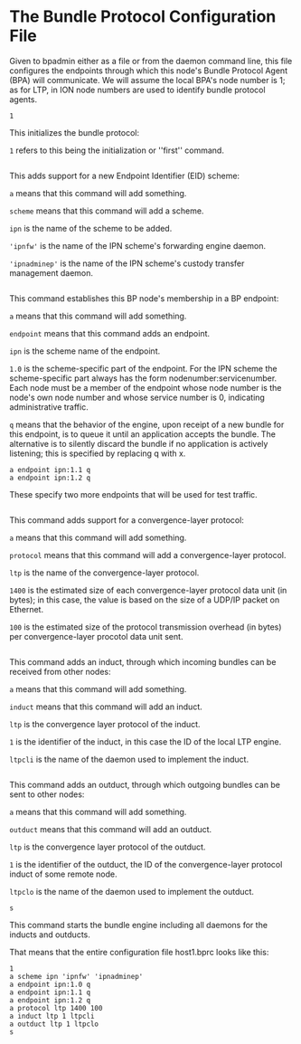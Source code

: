 # The Bundle Protocol Configuration File

Given to bpadmin either as a file or from the daemon command line, this file configures the endpoints through which this node's Bundle Protocol Agent (BPA) will communicate. We will assume the local BPA's node number is 1; as for LTP, in ION node numbers are used to identify bundle protocol agents.

````1````

This initializes the bundle protocol:

`1` refers to this being the initialization or ''first'' command.

````a scheme ipn 'ipnfw' 'ipnadminep'
````

This adds support for a new Endpoint Identifier (EID) scheme:

`a` means that this command will add something.

`scheme` means that this command will add a scheme.

`ipn` is the name of the scheme to be added.

`'ipnfw'` is the name of the IPN scheme's forwarding engine daemon.

`'ipnadminep'` is the name of the IPN scheme's custody transfer management daemon.


````a endpoint ipn:1.0 q
````

This command establishes this BP node's membership in a BP endpoint:

`a` means that this command will add something.

`endpoint` means that this command adds an endpoint.

`ipn` is the scheme name of the endpoint.

`1.0` is the scheme-specific part of the endpoint. For the IPN scheme the scheme-specific part always has the form nodenumber:servicenumber. Each node must be a member of the endpoint whose node number is the node's own node number and whose service number is 0, indicating administrative traffic.

`q` means that the behavior of the engine, upon receipt of a new bundle for this endpoint, is to queue it until an application accepts the bundle. The alternative is to silently discard the bundle if no application is actively listening; this is specified by replacing q with x.


````
a endpoint ipn:1.1 q
a endpoint ipn:1.2 q
````

These specify two more endpoints that will be used for test traffic.

````a protocol ltp 1400 100
````

This command adds support for a convergence-layer protocol:

`a` means that this command will add something.

`protocol` means that this command will add a convergence-layer protocol.

`ltp` is the name of the convergence-layer protocol.

`1400` is the estimated size of each convergence-layer protocol data unit (in bytes); in this case, the value is based on the size of a UDP/IP packet on Ethernet.

`100` is the estimated size of the protocol transmission overhead (in bytes) per convergence-layer procotol data unit sent.


````a induct ltp 1 ltpcli
````

This command adds an induct, through which incoming bundles can be received from other nodes:

`a` means that this command will add something.

`induct` means that this command will add an induct.

`ltp` is the convergence layer protocol of the induct.

`1` is the identifier of the induct, in this case the ID of the local LTP engine.

`ltpcli` is the name of the daemon used to implement the induct.


````a outduct ltp 1 ltpclo
````

This command adds an outduct, through which outgoing bundles can be sent to other nodes:

`a` means that this command will add something.

`outduct` means that this command will add an outduct.

`ltp` is the convergence layer protocol of the outduct.

`1` is the identifier of the outduct, the ID of the convergence-layer protocol induct of some remote node. 

`ltpclo` is the name of the daemon used to implement the outduct.


````s````

This command starts the bundle engine including all daemons for the inducts and outducts.

That means that the entire configuration file host1.bprc looks like this:
````
1
a scheme ipn 'ipnfw' 'ipnadminep'
a endpoint ipn:1.0 q
a endpoint ipn:1.1 q
a endpoint ipn:1.2 q
a protocol ltp 1400 100
a induct ltp 1 ltpcli
a outduct ltp 1 ltpclo
s
````
